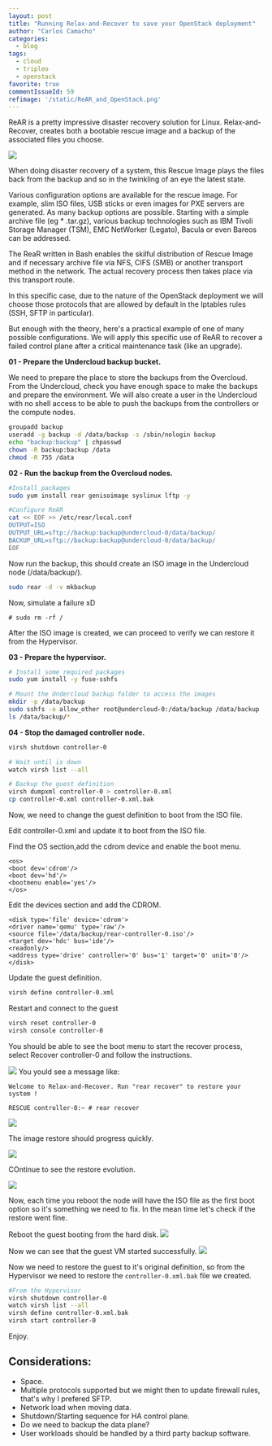 ```yaml
---
layout: post
title: "Running Relax-and-Recover to save your OpenStack deployment"
author: "Carlos Camacho"
categories:
  - blog
tags:
  - cloud
  - tripleo
  - openstack
favorite: true
commentIssueId: 59
refimage: '/static/ReAR_and_OpenStack.png'
---
```


ReAR is a pretty impressive disaster recovery
solution for Linux. Relax-and-Recover, creates both a
bootable rescue image and a backup of the associated files you choose.

![](/static/ReAR_and_OpenStack.png)

When doing disaster recovery of a system, this Rescue Image plays
the files back from the backup and so in the twinkling of
an eye the latest state.

Various configuration options are available for the rescue image.
For example, slim ISO files, USB sticks or even images for PXE
servers are generated. As many backup options are possible.
Starting with a simple archive file (eg * .tar.gz),
various backup technologies such as IBM Tivoli Storage Manager (TSM),
EMC NetWorker (Legato), Bacula or even Bareos can be addressed.

The ReaR written in Bash enables the skilful
distribution of Rescue Image and if necessary archive file via
NFS, CIFS (SMB) or another transport method in the network.
The actual recovery process then takes place via this transport route.

In this specific case, due to the nature of the OpenStack deployment we will
choose those protocols that are allowed by default in the Iptables rules (SSH, SFTP in particular).

But enough with the theory, here's a practical example of one of many possible configurations.
We will apply this specific use of ReAR to recover
a failed control plane after a critical maintenance task (like an upgrade).

__01 - Prepare the Undercloud backup bucket.__

We need to prepare the place to store the backups from the Overcloud.
From the Undercloud, check you have enough space to make the backups
and prepare the environment. We will also create a user in the
Undercloud with no shell access to be able to push the backups from the
controllers or the compute nodes.

```bash
groupadd backup
useradd -g backup -d /data/backup -s /sbin/nologin backup
echo "backup:backup" | chpasswd
chown -R backup:backup /data
chmod -R 755 /data
```

__02 - Run the backup from the Overcloud nodes.__


```bash
#Install packages
sudo yum install rear genisoimage syslinux lftp -y

#Configure ReAR
cat << EOF >> /etc/rear/local.conf
OUTPUT=ISO
OUTPUT_URL=sftp://backup:backup@undercloud-0/data/backup/
BACKUP_URL=sftp://backup:backup@undercloud-0/data/backup/
EOF
```

Now run the backup, this should create an ISO image in
the Undercloud node (/data/backup/).

```bash
sudo rear -d -v mkbackup
```

Now, simulate a failure xD

```
# sudo rm -rf /
```

After the ISO image is created, we can proceed to
verify we can restore it from the Hypervisor.

__03 - Prepare the hypervisor.__


```bash
# Install some required packages
sudo yum install -y fuse-sshfs

# Mount the Undercloud backup folder to access the images
mkdir -p /data/backup
sudo sshfs -o allow_other root@undercloud-0:/data/backup /data/backup
ls /data/backup/*
```

__04 - Stop the damaged controller node.__


```bash
virsh shutdown controller-0

# Wait until is down
watch virsh list --all

# Backup the guest definition
virsh dumpxml controller-0 > controller-0.xml
cp controller-0.xml controller-0.xml.bak
```

Now, we need to change the guest definition to boot from the ISO file.

Edit controller-0.xml and update it to boot from the ISO file.

Find the OS section,add the cdrom device and enable the boot menu.

```
<os>
<boot dev='cdrom'/>
<boot dev='hd'/>
<bootmenu enable='yes'/>
</os>
```

Edit the devices section and add the CDROM.

```
<disk type='file' device='cdrom'>
<driver name='qemu' type='raw'/>
<source file='/data/backup/rear-controller-0.iso'/>
<target dev='hdc' bus='ide'/>
<readonly/>
<address type='drive' controller='0' bus='1' target='0' unit='0'/>
</disk>
```

Update the guest definition.

```bash
virsh define controller-0.xml
```

Restart and connect to the guest

```bash
virsh reset controller-0
virsh console controller-0
```

You should be able to see the boot menu to start the recover process, select Recover controller-0 and follow the instructions.

![](/static/ReAR1.PNG)
You yould see a message like:

```
Welcome to Relax-and-Recover. Run "rear recover" to restore your system !

RESCUE controller-0:~ # rear recover
```

![](/static/ReAR2.PNG)

The image restore should progress quickly.

![](/static/ReAR3.PNG)

COntinue to see the restore evolution.

![](/static/ReAR4.PNG)

Now, each time you reboot the node will have the ISO file
as the first boot option so it's something we need to fix.
In the mean time let's check if the restore went fine.

Reboot the guest booting from the hard disk.
![](/static/ReAR5.PNG)

Now we can see that the guest VM started successfully.
![](/static/ReAR6.PNG)


Now we need to restore the guest to it's original definition,
so from the Hypervisor we need to restore the `controller-0.xml.bak` 
file we created.

```bash
#From the Hypervisor
virsh shutdown controller-0
watch virsh list --all
virsh define controller-0.xml.bak
virsh start controller-0
```


Enjoy.


## Considerations:

* Space.
* Multiple protocols supported but we might then to update firewall rules, that's why I prefered SFTP.
* Network load when moving data.
* Shutdown/Starting sequence for HA control plane.
* Do we need to backup the data plane?
* User workloads should be handled by a third party backup software.
